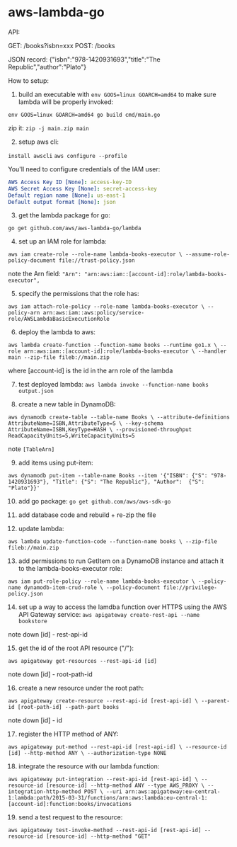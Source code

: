 # aws-lambda-go

API:

GET: /books?isbn=xxx
POST: /books

JSON record: {"isbn":"978-1420931693","title":"The Republic","author":"Plato"}

How to setup:

1. build an executable with `env GOOS=linux GOARCH=amd64` to make sure lambda will be properly invoked:

`env GOOS=linux GOARCH=amd64 go build cmd/main.go`

zip it: `zip -j main.zip main`

2. setup aws cli: 

`install awscli`
`aws configure --profile`

You'll need to configure credentials of the IAM user:

```yaml
AWS Access Key ID [None]: access-key-ID
AWS Secret Access Key [None]: secret-access-key
Default region name [None]: us-east-1
Default output format [None]: json
```

3. get the lambda package for go:

`go get github.com/aws/aws-lambda-go/lambda`

4. set up an IAM role for lambda:

`aws iam create-role --role-name lambda-books-executor \
--assume-role-policy-document file://trust-policy.json`

note the Arn field:
`"Arn": "arn:aws:iam::[account-id]:role/lambda-books-executor",`

5. specify the permissions that the role has:

`aws iam attach-role-policy --role-name lambda-books-executor \
--policy-arn arn:aws:iam::aws:policy/service-role/AWSLambdaBasicExecutionRole`

6. deploy the lambda to aws:

`aws lambda create-function --function-name books --runtime go1.x \
--role arn:aws:iam::[account-id]:role/lambda-books-executor \
--handler main --zip-file fileb://main.zip`

where [account-id] is the id in the arn role of the lambda

7. test deployed lambda:
`aws lambda invoke --function-name books output.json`

8. create a new table in DynamoDB:

`aws dynamodb create-table --table-name Books \
--attribute-definitions AttributeName=ISBN,AttributeType=S \
--key-schema AttributeName=ISBN,KeyType=HASH \
--provisioned-throughput ReadCapacityUnits=5,WriteCapacityUnits=5`

note `[TableArn]`

9. add items using put-item:

`aws dynamodb put-item --table-name Books --item '{"ISBN": {"S": "978-1420931693"}, "Title": {"S": "The Republic"}, "Author":  {"S": "Plato"}}'`

10. add go package:
`go get github.com/aws/aws-sdk-go`

11. add database code and rebuild + re-zip the file

12. update lambda:

`aws lambda update-function-code --function-name books \
--zip-file fileb://main.zip`

13. add permissions to run GetItem on a DynamoDB instance and attach it to the lambda-books-executor role:

`aws iam put-role-policy --role-name lambda-books-executor \
--policy-name dynamodb-item-crud-role \
--policy-document file://privilege-policy.json`

14. set up a way to access the lamdba function over HTTPS using the AWS API Gateway service:
`aws apigateway create-rest-api --name bookstore`

note down [id] - rest-api-id

15. get the id of the root API resource ("/"):

`aws apigateway get-resources --rest-api-id [id]`

note down [id] - root-path-id

16. create a new resource under the root path:

`aws apigateway create-resource --rest-api-id [rest-api-id] \
--parent-id [root-path-id] --path-part books`

note down [id] - id

17. register the HTTP method of ANY:

`aws apigateway put-method --rest-api-id [rest-api-id] \
--resource-id [id] --http-method ANY \
--authorization-type NONE`

18. integrate the resource with our lambda function:

`aws apigateway put-integration --rest-api-id [rest-api-id] \
--resource-id [resource-id] --http-method ANY --type AWS_PROXY \
--integration-http-method POST \
--uri arn:aws:apigateway:eu-central-1:lambda:path/2015-03-31/functions/arn:aws:lambda:eu-central-1:[account-id]:function:books/invocations`

19. send a test request to the resource:

`aws apigateway test-invoke-method --rest-api-id [rest-api-id] --resource-id [resource-id] --http-method "GET"`
